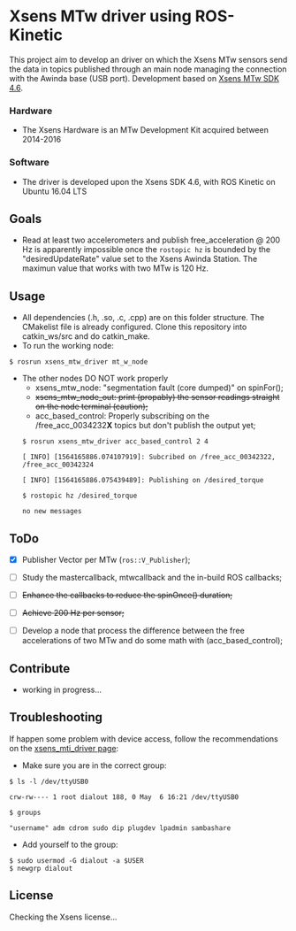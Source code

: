 # Xsens MTw driver using ROS-Kinetic

This project aim to develop an driver on which the Xsens MTw sensors send the data in topics published through an main node managing the
connection with the Awinda base (USB port). Development based on [Xsens MTw SDK 4.6](https://www.xsens.com/mt-software-suite-mtw-awinda/).

### Hardware

- The Xsens Hardware is an MTw Development Kit acquired between 2014-2016

### Software

- The driver is developed upon the Xsens SDK 4.6, with ROS Kinetic on Ubuntu 16.04 LTS

## Goals

- Read at least two accelerometers and publish free_acceleration @ 200 Hz is apparently impossible once the `rostopic hz`
is bounded by the "desiredUpdateRate" value set to the Xsens Awinda Station. The maximun value that works with two MTw is 120 Hz.

## Usage

- All dependencies (.h, .so, .c, .cpp) are on this folder structure. The CMakelist file is already configured. Clone this repository into
catkin_ws/src and do catkin_make. 
- To run the working node:

```
$ rosrun xsens_mtw_driver mt_w_node
```

- The other nodes DO NOT work properly
    - xsens_mtw_node: "segmentation fault (core dumped)" on spinFor();
    - ~~xsens_mtw_node_out: print (propably) the sensor readings straight on the node terminal (caution);~~
    - acc_based_control: Properly subscribing on the /free_acc_0034232**X** topics but don't publish the output yet;
    ```
    $ rosrun xsens_mtw_driver acc_based_control 2 4

    [ INFO] [1564165886.074107919]: Subcribed on /free_acc_00342322, /free_acc_00342324

    [ INFO] [1564165886.075439489]: Publishing on /desired_torque
    ```
    ```
    $ rostopic hz /desired_torque

    no new messages
    ```

## ToDo

- [x] Publisher Vector per MTw (`ros::V_Publisher`);
- [ ] Study the mastercallback, mtwcallback and the in-build ROS callbacks;
- [ ] ~~Enhance the callbacks to reduce the spinOnce() duration;~~
- [ ] ~~Achieve 200 Hz per sensor;~~
- [ ] Develop a node that process the difference between the free accelerations of two MTw and do some math with (acc_based_control);


## Contribute

- working in progress...

## Troubleshooting

If happen some problem with device access, follow the recommendations on the [xsens_mti_driver page](http://wiki.ros.org/xsens_mti_driver):

- Make sure you are in the correct group:

```
$ ls -l /dev/ttyUSB0

crw-rw---- 1 root dialout 188, 0 May  6 16:21 /dev/ttyUSB0

$ groups

"username" adm cdrom sudo dip plugdev lpadmin sambashare
```

- Add yourself to the group: 
```
$ sudo usermod -G dialout -a $USER
$ newgrp dialout
```

## License

Checking the Xsens license...